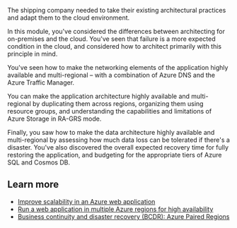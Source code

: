 The shipping company needed to take their existing architectural practices and adapt them to the cloud environment. 

In this module, you've considered the differences between architecting for on-premises and the cloud. You've seen that failure is a more expected condition in the cloud, and considered how to architect primarily with this principle in mind. 

You've seen how to make the networking elements of the application highly available and multi-regional – with a combination of Azure DNS and the Azure Traffic Manager.

You can make the application architecture highly available and multi-regional by duplicating them across regions, organizing them using resource groups, and understanding the capabilities and limitations of Azure Storage in RA-GRS mode.

Finally, you saw how to make the data architecture highly available and multi-regional by assessing how much data loss can be tolerated if there's a disaster. You've also discovered the overall expected recovery time for fully restoring the application, and budgeting for the appropriate tiers of Azure SQL and Cosmos DB.

## Learn more

- [Improve scalability in an Azure web application](https://docs.microsoft.com/azure/architecture/reference-architectures/app-service-web-app/scalable-web-app)
- [Run a web application in multiple Azure regions for high availability](https://docs.microsoft.com/azure/architecture/reference-architectures/app-service-web-app/multi-region)
- [Business continuity and disaster recovery (BCDR): Azure Paired Regions](https://docs.microsoft.com/azure/best-practices-availability-paired-regions)